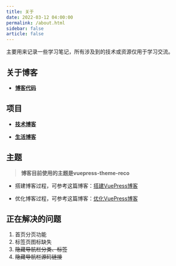 ```yaml
---
title: 关于
date: 2022-03-12 04:00:00
permalink: /about.html
sidebar: false
article: false
---
```


主要用来记录一些学习笔记，所有涉及到的技术或资源仅用于学习交流。

<!-- more -->

## 关于博客

* [**博客代码**](https://github.com/linshanzeng/linshanzeng.github.io)

## 项目

* [**技术博客**](https://linshanzeng.github.io/)

* [**生活博客**](https://linshanzeng.github.io/life)

## 主题

> **博客目前使用的主题是vuepress-theme-reco**

* 搭建博客过程，可参考这篇博客：[搭建VuePress博客](https://linshanzeng.github.io/views/frontend/hello-blog)

* 优化博客过程，可参考这篇博客：[优化VuePress博客](https://linshanzeng.github.io/views/frontend/hello-blog)

## 正在解决的问题

1. 首页分页功能
2. 标签页图标缺失
3. ~~隐藏导航栏分类、标签~~
4. ~~隐藏导航栏源码链接~~
